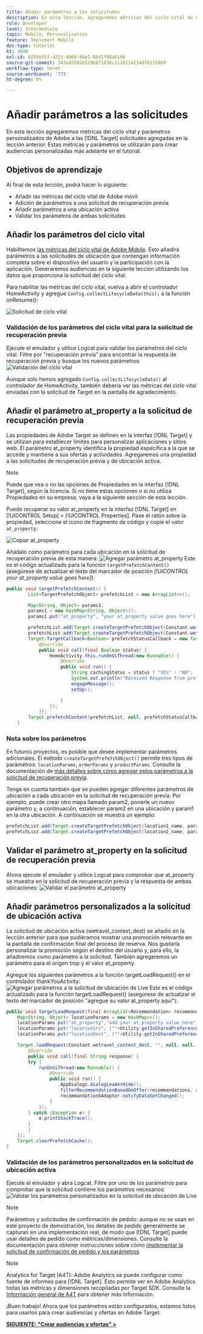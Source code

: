 ```yaml
---
title: Añadir parámetros a las solicitudes
description: En esta lección, agregaremos métricas del ciclo vital de Adobe y parámetros personalizados a las solicitudes de Target agregadas en la lección anterior. Estas métricas y parámetros se utilizarán para crear audiencias personalizadas más adelante en el tutorial.
role: Developer
level: Intermediate
topic: Mobile, Personalization
feature: Implement Mobile
doc-type: tutorial
kt: 3040
exl-id: 0250e55f-a233-4060-84e1-86d1f88a6106
source-git-commit: 342e02562b5296871638c1120114214df6115809
workflow-type: tm+mt
source-wordcount: '773'
ht-degree: 0%

---
```


# Añadir parámetros a las solicitudes

En esta lección agregaremos métricas del ciclo vital y parámetros personalizados de Adobe a las [!DNL Target] solicitudes agregadas en la lección anterior. Estas métricas y parámetros se utilizarán para crear audiencias personalizadas más adelante en el tutorial.

## Objetivos de aprendizaje

Al final de esta lección, podrá hacer lo siguiente:

* Añadir las métricas del ciclo vital de Adobe móvil
* Adición de parámetros a una solicitud de recuperación previa
* Añadir parámetros a una ubicación activa
* Validar los parámetros de ambas solicitudes

## Añadir los parámetros del ciclo vital

Habilitemos [las métricas del ciclo vital de Adobe Mobile](https://experienceleague.adobe.com/docs/mobile-services/android/metrics.html?lang=en). Esto añadirá parámetros a las solicitudes de ubicación que contengan información completa sobre el dispositivo del usuario y la participación con la aplicación. Generaremos audiencias en la siguiente lección utilizando los datos que proporciona la solicitud del ciclo vital.

Para habilitar las métricas del ciclo vital, vuelva a abrir el controlador HomeActivity y agregue `Config.collectLifecycleData(this);` a la función onResume():

![Solicitud de ciclo vital](assets/lifecycle_code.jpg)

### Validación de los parámetros del ciclo vital para la solicitud de recuperación previa

Ejecute el emulador y utilice Logcat para validar los parámetros del ciclo vital. Filtre por &quot;recuperación previa&quot; para encontrar la respuesta de recuperación previa y busque los nuevos parámetros:
![Validación del ciclo vital](assets/lifecycle_validation.jpg)

Aunque solo hemos agregado `Config.collectLifecycleData()` al controlador de HomeActivity, también debería ver las métricas del ciclo vital enviadas con la solicitud de Target en la pantalla de agradecimiento.

## Añadir el parámetro at_property a la solicitud de recuperación previa

Las propiedades de Adobe Target se definen en la interfaz [!DNL Target] y se utilizan para establecer límites para personalizar aplicaciones y sitios web. El parámetro at_property identifica la propiedad específica a la que se accede y mantiene a sus ofertas y actividades. Agregaremos una propiedad a las solicitudes de recuperación previa y de ubicación activa.

>[!NOTE]
>
>Puede que vea o no las opciones de Propiedades en la interfaz [!DNL Target], según la licencia. Si no tiene estas opciones o si no utiliza Propiedades en su empresa, vaya a la siguiente sección de esta lección.

Puede recuperar su valor at_property en la interfaz [!DNL Target] en [!UICONTROL Setup] > [!UICONTROL Properties].  Pase el ratón sobre la propiedad, seleccione el icono de fragmento de código y copie el valor `at_property`:

![Copiar at_property](assets/at_property_interface.jpg)

Añádalo como parámetro para cada ubicación en la solicitud de recuperación previa de esta manera:
![Agregar parámetro at_property](assets/params_at_property.jpg)
Este es el código actualizado para la función `targetPrefetchContent()` (asegúrese de actualizar el texto del marcador de posición _[!UICONTROL your at_property value goes here]_):

```java
public void targetPrefetchContent() {
        List<TargetPrefetchObject> prefetchList = new ArrayList<>();

        Map<String, Object> params1;
        params1 = new HashMap<String, Object>();
        params1.put("at_property", "your at_property value goes here");

        prefetchList.add(Target.createTargetPrefetchObject(Constant.wetravel_engage_home, params1));
        prefetchList.add(Target.createTargetPrefetchObject(Constant.wetravel_engage_search, params1));
        Target.TargetCallback<Boolean> prefetchStatusCallback = new Target.TargetCallback<Boolean>() {
            @Override
            public void call(final Boolean status) {
                HomeActivity.this.runOnUiThread(new Runnable() {
                    @Override
                    public void run() {
                        String cachingStatus = status ? "YES" : "NO";
                        System.out.println("Received Response from prefetch : " + cachingStatus);
                        engageMessage();
                        setUp();

                    }
                });
            }};
        Target.prefetchContent(prefetchList, null, prefetchStatusCallback);
    }
```

### Nota sobre los parámetros

En futuros proyectos, es posible que desee implementar parámetros adicionales. El método `createTargetPrefetchObject()` permite tres tipos de parámetros: `locationParams`, `orderParams` y `productParams`. Consulte la documentación de [más detalles sobre cómo agregar estos parámetros a la solicitud de recuperación previa](https://experienceleague.adobe.com/docs/mobile-services/android/target-android/c-mob-target-prefetch-android.html?lang=en).

Tenga en cuenta también que se pueden agregar diferentes parámetros de ubicación a cada ubicación en la solicitud de recuperación previa. Por ejemplo, puede crear otro mapa llamado param2, ponerle un nuevo parámetro y, a continuación, establecer param2 en una ubicación y param1 en la otra ubicación. A continuación se muestra un ejemplo:

```java
prefetchList.add(Target.createTargetPrefetchObject(location1_name, params1);
prefetchList.add(Target.createTargetPrefetchObject(location2_name, params2);
```

## Validar el parámetro at_property en la solicitud de recuperación previa

Ahora ejecute el emulador y utilice Logcat para comprobar que at_property se muestra en la solicitud de recuperación previa y la respuesta de ambas ubicaciones:
![Validar el parámetro at_property](assets/parameters_at_property_validation.jpg)

## Añadir parámetros personalizados a la solicitud de ubicación activa

La solicitud de ubicación activa (wetravel_context_dest) se añadió en la lección anterior para que pudiéramos mostrar una promoción relevante en la pantalla de confirmación final del proceso de reserva. Nos gustaría personalizar la promoción según el destino del usuario y, para ello, la añadiremos como parámetro a la solicitud. También agregaremos un parámetro para el origen trop y el valor at_property.

Agregue los siguientes parámetros a la función targetLoadRequest() en el controlador thankYouActivity:
![Agregar parámetros a la solicitud de ubicación de Live](assets/parameters_live_location.jpg)
Este es el código actualizado para la función targetLoadRequest() (asegúrese de actualizar el texto del marcador de posición &quot;agregue su valor at_property aquí&quot;):

```java
public void targetLoadRequest(final ArrayList<Recommandation> recommandations) {
    Map<String, Object> locationParams = new HashMap<>();
    locationParams.put("at_property","add your at_property value here");
    locationParams.put("locationSrc", (""+Utility.getInSharedPreference(ThankYouActivity.this,Constant.departure,"")));
    locationParams.put("locationDest", (""+Utility.getInSharedPreference(ThankYouActivity.this,Constant.destination,"")));

    Target.loadRequest(Constant.wetravel_context_dest, "", null, null, locationParams, new Target.TargetCallback<String>() {
        @Override
        public void call(final String response) {
        try {
            runOnUiThread(new Runnable() {
                @Override
                public void run() {
                    AppDialogs.dialogLoaderHide();
                    filterRecommendationBasedOnOffer(recommandations, response);
                    recommandationbAdapter.notifyDataSetChanged();
                }
            });
        } catch (Exception e) {
            e.printStackTrace();
        }
        }
    });
    Target.clearPrefetchCache();
}
```

### Validación de los parámetros personalizados en la solicitud de ubicación activa

Ejecute el emulador y abra Logcat. Filtre por uno de los parámetros para comprobar que la solicitud contiene los parámetros necesarios:
![Validar los parámetros personalizados en la solicitud de ubicación de Live](assets/parameters_live_location_validation.jpg)

>[!NOTE]
>
>Parámetros y solicitudes de confirmación de pedido: aunque no se usan en este proyecto de demostración, los detalles de pedido generalmente se capturan en una implementación real, de modo que [!DNL Target] puede usar detalles de pedido como métricas/dimensiones. Consulte la documentación para obtener instrucciones sobre cómo [implementar la solicitud de confirmación de pedido y los parámetros](https://experienceleague.adobe.com/docs/mobile-services/android/target-android/c-target-methods.html?lang=en).

>[!NOTE]
>
>Analytics for Target (A4T): Adobe Analytics se puede configurar como fuente de informes para [!DNL Target]. Esto permite ver en Adobe Analytics todas las métricas y dimensiones recopiladas por Target SDK. Consulte la [Información general de A4T](https://experienceleague.adobe.com/docs/target/using/integrate/a4t/a4t.html?lang=en) para obtener más información.

¡Buen trabajo! Ahora que los parámetros están configurados, estamos listos para usarlos para crear audiencias y ofertas en Adobe Target.

**[SIGUIENTE: &quot;Crear audiencias y ofertas&quot; >](create-audiences-and-offers.md)**
